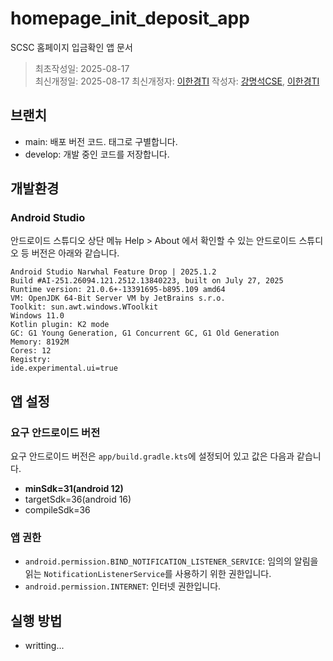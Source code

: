 # homepage_init_deposit_app

SCSC 홈페이지 입금확인 앱 문서

> 최초작성일: 2025-08-17  
> 최신개정일: 2025-08-17
> 최신개정자: [이한경TI]()
> 작성자: [강명석CSE](mailto:tomskang@naver.com), [이한경TI]()

## 브랜치

- main: 배포 버전 코드. 태그로 구별합니다.
- develop: 개발 중인 코드를 저장합니다.

## 개발환경

### Android Studio

안드로이드 스튜디오 상단 메뉴 Help > About 에서 확인할 수 있는 안드로이드 스튜디오 등 버전은 아래와 같습니다.

```
Android Studio Narwhal Feature Drop | 2025.1.2
Build #AI-251.26094.121.2512.13840223, built on July 27, 2025
Runtime version: 21.0.6+-13391695-b895.109 amd64
VM: OpenJDK 64-Bit Server VM by JetBrains s.r.o.
Toolkit: sun.awt.windows.WToolkit
Windows 11.0
Kotlin plugin: K2 mode
GC: G1 Young Generation, G1 Concurrent GC, G1 Old Generation
Memory: 8192M
Cores: 12
Registry:
ide.experimental.ui=true
```

## 앱 설정

### 요구 안드로이드 버전

요구 안드로이드 버전은 `app/build.gradle.kts`에 설정되어 있고 값은 다음과 같습니다.

- **minSdk=31(android 12)**
- targetSdk=36(android 16)
- compileSdk=36

### 앱 권한

- `android.permission.BIND_NOTIFICATION_LISTENER_SERVICE`: 임의의 알림을 읽는 `NotificationListenerService`를
  사용하기 위한 권한입니다.
- `android.permission.INTERNET`: 인터넷 권한입니다.

## 실행 방법

- writting...
